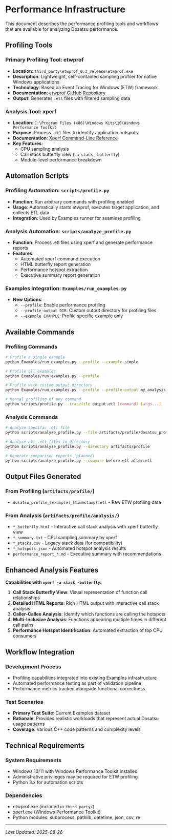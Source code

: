 # Performance Infrastructure

This document describes the performance profiling tools and workflows that are available for analyzing Dosatsu performance.

## Profiling Tools

### Primary Profiling Tool: etwprof

- **Location**: `third_party\etwprof_0.3_release\etwprof.exe`
- **Description**: Lightweight, self-contained sampling profiler for native Windows applications
- **Technology**: Based on Event Tracing for Windows (ETW) framework
- **Documentation**: [etwprof GitHub Repository](https://github.com/Donpedro13/etwprof)
- **Output**: Generates `.etl` files with filtered sampling data

### Analysis Tool: xperf

- **Location**: `C:\Program Files (x86)\Windows Kits\10\Windows Performance Toolkit`
- **Purpose**: Process `.etl` files to identify application hotspots
- **Documentation**: [Xperf Command-Line Reference](https://learn.microsoft.com/en-us/windows-hardware/test/wpt/xperf-command-line-reference)
- **Key Features**: 
  - CPU sampling analysis
  - Call stack butterfly view (`-a stack -butterfly`)
  - Module-level performance breakdown

## Automation Scripts

### Profiling Automation: `scripts/profile.py`

- **Function**: Run arbitrary commands with profiling enabled
- **Usage**: Automatically starts etwprof, executes target application, and collects ETL data
- **Integration**: Used by Examples runner for seamless profiling

### Analysis Automation: `scripts/analyze_profile.py`

- **Function**: Process .etl files using xperf and generate performance reports
- **Features**:
  - Automated xperf command execution
  - HTML butterfly report generation
  - Performance hotspot extraction
  - Executive summary report generation

### Examples Integration: `Examples/run_examples.py`

- **New Options**:
  - `--profile`: Enable performance profiling
  - `--profile-output DIR`: Custom output directory for profiling files
  - `--example EXAMPLE`: Profile specific example only

## Available Commands

### Profiling Commands

```bash
# Profile a single example
python Examples/run_examples.py --profile --example simple

# Profile all examples
python Examples/run_examples.py --profile

# Profile with custom output directory
python Examples/run_examples.py --profile --profile-output my_analysis

# Manual profiling of any command
python scripts/profile.py --tracefile output.etl [command] [args...]
```

### Analysis Commands

```bash
# Analyze specific .etl file
python scripts/analyze_profile.py --file artifacts/profile/dosatsu_profile_*.etl

# Analyze all .etl files in directory
python scripts/analyze_profile.py --directory artifacts/profile

# Generate comparison reports (planned)
python scripts/analyze_profile.py --compare before.etl after.etl
```

## Output Files Generated

### From Profiling (`artifacts/profile/`)
- `dosatsu_profile_[example]_[timestamp].etl` - Raw ETW profiling data

### From Analysis (`artifacts/profile/analysis/`)
- `*_butterfly.html` - Interactive call stack analysis with xperf butterfly view
- `*_summary.txt` - CPU sampling summary by xperf
- `*_stacks.csv` - Legacy stack data (for compatibility)
- `*_hotspots.json` - Automated hotspot analysis results
- `performance_report_*.md` - Executive summary with recommendations

## Enhanced Analysis Features

**Capabilities with `xperf -a stack -butterfly`:**

1. **Call Stack Butterfly View**: Visual representation of function call relationships
2. **Detailed HTML Reports**: Rich HTML output with interactive call stack analysis
3. **Caller-Callee Analysis**: Identify which functions are calling the hotspots
4. **Multi-Inclusive Analysis**: Functions appearing multiple times in different call paths
5. **Performance Hotspot Identification**: Automated extraction of top CPU consumers

## Workflow Integration

### Development Process
- Profiling capabilities integrated into existing Examples infrastructure
- Automated performance testing as part of validation pipeline
- Performance metrics tracked alongside functional correctness

### Test Scenarios
- **Primary Test Suite**: Current Examples dataset
- **Rationale**: Provides realistic workloads that represent actual Dosatsu usage patterns
- **Coverage**: Various C++ code patterns and complexity levels

## Technical Requirements

### System Requirements
- Windows 10/11 with Windows Performance Toolkit installed
- Administrative privileges may be required for ETW profiling
- Python 3.x for automation scripts

### Dependencies
- etwprof.exe (included in `third_party/`)
- xperf.exe (Windows Performance Toolkit)
- Python modules: subprocess, pathlib, datetime, json, csv, re

---

*Last Updated: 2025-08-26*
